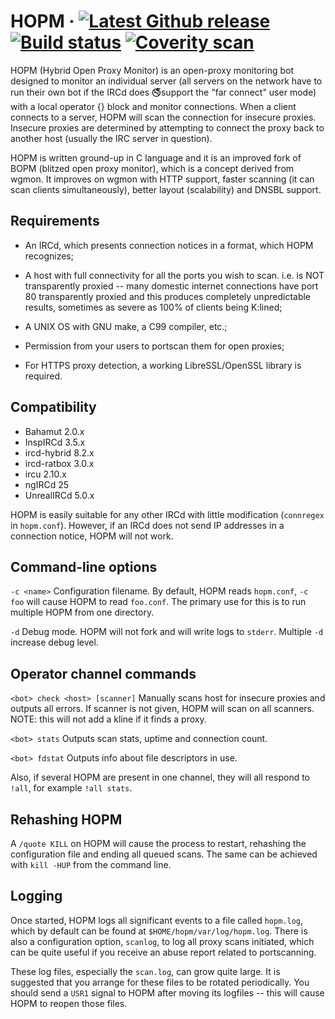 HOPM
&middot;
[![Latest Github release](https://img.shields.io/github/v/tag/ircd-hybrid/hopm?color=425158&style=flat-square)](https://github.com/ircd-hybrid/hopm/tags)
[![Build status](https://img.shields.io/github/actions/workflow/status/ircd-hybrid/hopm/ci.yml?branch=1.1.x&color=425158&style=flat-square)](https://github.com/ircd-hybrid/ircd-hybrid/actions/workflows/ci.yml)
[![Coverity scan](https://img.shields.io/coverity/scan/ircd-hybrid-hopm?color=425158&style=flat-square)](https://scan.coverity.com/projects/ircd-hybrid-hopm)
=====
HOPM (Hybrid Open Proxy Monitor) is an open-proxy monitoring bot designed to
monitor an individual server (all servers on the network have to run their own
bot if the IRCd does 🚭support the "far connect" user mode) with a local
operator {} block and monitor connections. When a client connects to a server,
HOPM will scan the connection for insecure proxies. Insecure proxies are
determined by attempting to connect the proxy back to another host (usually the
IRC server in question).

HOPM is written ground-up in C language and it is an improved fork of BOPM
(blitzed open proxy monitor), which is a concept derived from wgmon. It
improves on wgmon with HTTP support, faster scanning (it can scan clients
simultaneously), better layout (scalability) and DNSBL support.


## Requirements

* An IRCd, which presents connection notices in a format, which HOPM recognizes;

* A host with full connectivity for all the ports you wish to scan. i.e. is NOT
transparently proxied -- many domestic internet connections have port 80
transparently proxied and this produces completely unpredictable results,
sometimes as severe as 100% of clients being K:lined;

* A UNIX OS with GNU make, a C99 compiler, etc.;

* Permission from your users to portscan them for open proxies;

* For HTTPS proxy detection, a working LibreSSL/OpenSSL library is required.


## Compatibility

* Bahamut 2.0.x
* InspIRCd 3.5.x
* ircd-hybrid 8.2.x
* ircd-ratbox 3.0.x
* ircu 2.10.x
* ngIRCd 25
* UnrealIRCd 5.0.x

HOPM is easily suitable for any other IRCd with little modification (`connregex`
in `hopm.conf`). However, if an IRCd does not send IP addresses in a connection
notice, HOPM will not work.


## Command-line options

`-c <name>`     Configuration filename. By default, HOPM reads `hopm.conf`,
                `-c foo` will cause HOPM to read `foo.conf`. The primary use for
                this is to run multiple HOPM from one directory.

`-d`            Debug mode. HOPM will not fork and will write logs to `stderr`.
                Multiple `-d` increase debug level.


## Operator channel commands

`<bot> check <host> [scanner]`  Manually scans host for insecure proxies and
                                outputs all errors. If scanner is not given,
                                HOPM will scan on all scanners. NOTE: this will
                                not add a kline if it finds a proxy.

`<bot> stats`                   Outputs scan stats, uptime and connection count.

`<bot> fdstat`                  Outputs info about file descriptors in use.

Also, if several HOPM are present in one channel, they will all respond to `!all`,
for example `!all stats`.


## Rehashing HOPM

A `/quote KILL` on HOPM will cause the process to restart, rehashing the
configuration file and ending all queued scans. The same can be achieved
with `kill -HUP` from the command line.


## Logging

Once started, HOPM logs all significant events to a file called `hopm.log`,
which by default can be found at `$HOME/hopm/var/log/hopm.log`. There is also a
configuration option, `scanlog`, to log all proxy scans initiated, which can be
quite useful if you receive an abuse report related to portscanning.

These log files, especially the `scan.log`, can grow quite large. It is suggested
that you arrange for these files to be rotated periodically. You should send a
`USR1` signal to HOPM after moving its logfiles -- this will cause HOPM to
reopen those files.
